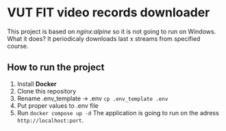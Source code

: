# VUT FIT video records downloader
This project is based on *nginx:alpine* so it is not going to run on Windows.
What it does? It periodicaly downloads last x streams from specified course.
## How to run the project
1. Install **Docker**
2. Clone this repository
3. Rename .env_template -> .env `cp .env_template .env`
4. Put proper values to .env file
5. Run `docker compose up -d`
The application is going to run on the adress `http://localhost:port`.